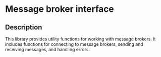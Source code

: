 # Message broker interface

## Description

This library provides utility functions for working with message brokers. It includes functions for connecting to message brokers, sending and receiving messages, and handling errors.
